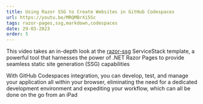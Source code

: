 ```yaml
---
title: Using Razor SSG to Create Websites in GitHub Codespaces
url: https://youtu.be/MRQMBrXi5Sc
tags: razor-pages,ssg,markdown,codespaces
date: 29-03-2023
order: 5
---
```


This video takes an in-depth look at the [razor-ssg](https://razor-ssg.web-templates.io) ServiceStack template, a powerful tool that 
harnesses the power of .NET Razor Pages to provide seamless static site generation (SSG) capabilities 

With GitHub Codespaces integration, you can develop, test, and manage your application all within your browser, eliminating the need 
for a dedicated development environment and expediting your workflow, which can all be done on the go from an iPad
